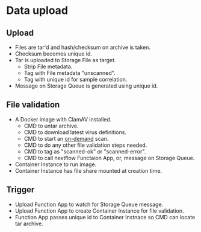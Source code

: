 # Data upload

## Upload

- Files are tar'd and hash/checksum on archive is taken.
- Checksum becomes unique id.
- Tar is uploaded to Storage File as target.
    - Strip File metadata.
    - Tag with File metadata "unscanned".
    - Tag with unique id for sample correlation.
- Message on Storage Queue is generated using unique id.

## File validation

- A Docker image with ClamAV installed.
    - CMD to untar archive.
    - CMD to download latest virus definitions.
    - CMD to start an [on-demand](https://linuxconfig.org/scan-ubuntu-18-04-for-viruses-with-clamav) scan.
    - CMD to do any other file validation steps needed.
    - CMD to tag as "scanned-ok" or "scanned-error".
    - CMD to call nextflow Functaion App, or, message on Storage Queue.
- Container Instance to run image.
- Container Instance has file share mounted at creation time.

## Trigger

- Upload Function App to watch for Storage Queue message.
- Upload Function App to create Container Instance for file validation.
- Function App passes unique id to Container Instnace so CMD can locate tar archive.